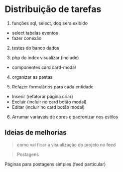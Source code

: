 # Distribuição de tarefas

1. funções sql, select, doq sera exibido 
- select tabelas eventos
- fazer conexão

2. testes do banco dados

3. php do index visualizar (include)
 + componentes
card
card-modal

4. organizar as pastas 

5. Refazer formulários para cada entidade
- Inserir (refatorar página criar)
- Excluir (incluir no card botão modal)
- Editar (incluir no card botão modal)

6. Arrumar variaveis de cores e padronizar nos estilos 




## Ideias de melhorias 

> como vai ficar a visualização do projeto no feed

> Postagens 

Páginas para postagens simples (feed particular)


